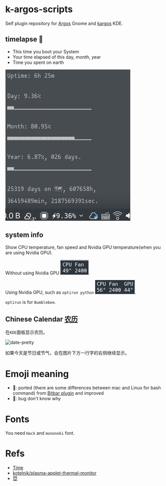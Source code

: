 # k-argos-scripts

Self plugin repository for [Argos](https://github.com/p-e-w/argos) Gnome and [kargos](https://github.com/lipido/kargos) KDE.

## timelapse 🚌

+ This time you boot your System
+ Your time elapsed of this day, month, year
+ Time you spent on earth

![](screenshots/k-timelapse.png)

## system info

Show CPU temperature, fan speed and Nvidia GPU temperature(when you are using Nvidia GPU).

Without using Nvidia GPU ![](screenshots/sys_info.png).

Using Nvidia GPU, such as `optirun python` ![](screenshots/sys_info_with_GPU.png).

`optirun` is for `Bumblebee`.

## Chinese Calendar [农历](https://en.wikipedia.org/wiki/Chinese_calendar)

在`KDE`面板显示农历。

![date-pretty](https://i.imgur.com/fK8kKeZ.png)

如果今天是节日或节气，会在图片下方一行字的右侧继续显示。

# Emoji meaning

+ 🚌: ported (there are some differences between mac and Linux for bash command) from [Bitbar plugin](https://github.com/matryer/bitbar-plugins) and improved
+ 🤔: bug don't know why

# Fonts

You need `Hack` and `mononoki` font.

# Refs

+ [Time](https://raw.githubusercontent.com/matryer/bitbar-plugins/master/Time/progress.1h.sh) 
+ [kotelnik/plasma-applet-thermal-monitor](https://github.com/kotelnik/plasma-applet-thermal-monitor)
+ [😈](https://emojipedia.org)

